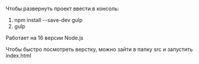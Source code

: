 Чтобы развернуть проект ввести в консоль:

  1) npm install --save-dev gulp
  2) gulp
  
Работает на 16 версии Node.js
  
Чтобы быстро посмотреть верстку, можно зайти в папку src и запустить index.html
